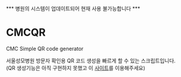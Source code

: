 *** 병원의 시스템이 업데이트되어 현재 사용 불가능합니다 ***

# CMCQR
CMC Simple QR code generator  

서울성모병원 방문자 확인용 QR 코드 생성을 빠르게 할 수 있는 스크립트입니다.  
(QR 생성기능은 아직 구현하지 못했고 이 [사이트](https://www.the-qrcode-generator.com/)를 이용해주세요)
